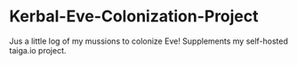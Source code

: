 # Kerbal-Eve-Colonization-Project
Jus a little log of my mussions to colonize Eve!
Supplements my self-hosted taiga.io project.
